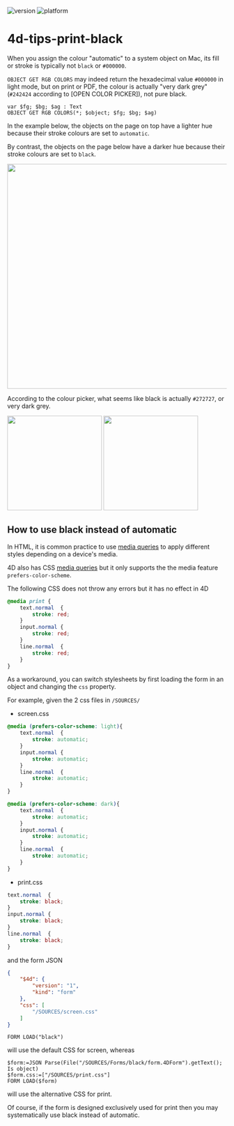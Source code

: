 ![version](https://img.shields.io/badge/version-20%2B-E23089)
![platform](https://img.shields.io/static/v1?label=platform&message=mac-intel%20|%20mac-arm%20|%20win-64&color=blue)

# 4d-tips-print-black

When you assign the colour "automatic" to a system object on Mac, its fill or stroke is typically not `black` or `#000000`.

`OBJECT GET RGB COLORS` may indeed return the hexadecimal value `#000000` in light mode, but on print or PDF, the colour is actually "very dark grey" (`#242424` according to [OPEN COLOR PICKER]), not pure black.

```4d
var $fg; $bg; $ag : Text
OBJECT GET RGB COLORS(*; $object; $fg; $bg; $ag)
```

In the example below, the objects on the page on top  have a lighter hue because their stroke colours are set to `automatic`.

By contrast, the objects on the page below have a darker hue because their stroke colours are set to `black`.

<img src="https://github.com/user-attachments/assets/b7438125-a77b-4c37-84df-78d5a570bef0" width=516 height=auto >

According to the colour picker, what seems like black is actually `#272727`, or very dark grey. 

<img src="https://github.com/user-attachments/assets/6f579815-5dc3-41e6-81a1-348ed8518e44" width=217 height=auto >
<img src="https://github.com/user-attachments/assets/96c98077-a30b-42e3-b6a0-c4abf875618c" width=217 height=auto >

## How to use black instead of automatic 

In HTML, it is common practice to use [media queries](https://developer.mozilla.org/en-US/docs/Web/CSS/CSS_media_queries/Using_media_queries) to apply different styles depending on a device's media. 

4D also has CSS [media queries](https://developer.4d.com/docs/FormEditor/stylesheets#media-queries) but it only supports the the media feature `prefers-color-scheme`.

The following CSS does not throw any errors but it has no effect in 4D

```css
@media print {
	text.normal  {
		stroke: red;		
	}
	input.normal {
		stroke: red;
	}	
	line.normal  {
		stroke: red;
	}
}
```

As a workaround, you can switch stylesheets by first loading the form in an object and changing the `css` property.

For example, given the 2 css files in `/SOURCES/`

* screen.css

```css
@media (prefers-color-scheme: light){
	text.normal  {
		stroke: automatic;		
	}
	input.normal {
		stroke: automatic;
	}	
	line.normal  {
		stroke: automatic;	
	}
}

@media (prefers-color-scheme: dark){
	text.normal  {
		stroke: automatic;		
	}
	input.normal {
		stroke: automatic;
	}	
	line.normal  {
		stroke: automatic;	
	}
}
```

* print.css

```css
text.normal  {
	stroke: black;		
}
input.normal {
	stroke: black;
}	
line.normal  {
	stroke: black;
}
```

and the form JSON

```json
{
	"$4d": {
		"version": "1",
		"kind": "form"
	},
	"css": [
		"/SOURCES/screen.css"
	]
}
```

```4d
FORM LOAD("black")
```

will use the default CSS for screen, whereas

```4d
$form:=JSON Parse(File("/SOURCES/Forms/black/form.4DForm").getText(); Is object)
$form.css:=["/SOURCES/print.css"] 
FORM LOAD($form)
```

will use the alternative CSS for print.

Of course, if the form is designed exclusively used for print then you may systematically use black instead of automatic.
